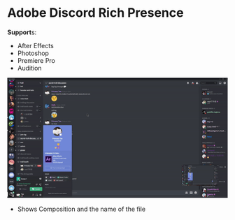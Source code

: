 # Adobe Discord Rich Presence
**Support**s:
- After Effects
- Photoshop
- Premiere Pro
- Audition

![Demo](demo/aftereffects.gif)
- Shows Composition and the name of the file
